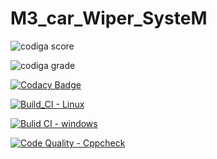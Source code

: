 # M3_car_Wiper_SysteM

![codiga score](https://api.codiga.io/project/33471/score/svg)

![codiga grade](https://api.codiga.io/project/33471/status/svg)

[![Codacy Badge](https://app.codacy.com/project/badge/Grade/7fec187ab88844cea14d452d4addfda3)](https://www.codacy.com/gh/DARSHANA1812/M3_car_Wiper_SysteM/dashboard?utm_source=github.com&amp;utm_medium=referral&amp;utm_content=DARSHANA1812/M3_car_Wiper_SysteM&amp;utm_campaign=Badge_Grade)


[![Build_CI - Linux](https://github.com/DARSHANA1812/M3_car_Wiper_SysteM/actions/workflows/Linux.yml/badge.svg)](https://github.com/DARSHANA1812/M3_car_Wiper_SysteM/actions/workflows/Linux.yml)


[![Bulid CI - windows](https://github.com/DARSHANA1812/M3_car_Wiper_SysteM/actions/workflows/Windows.yml/badge.svg)](https://github.com/DARSHANA1812/M3_car_Wiper_SysteM/actions/workflows/Windows.yml)

[![Code Quality - Cppcheck](https://github.com/DARSHANA1812/M3_car_Wiper_SysteM/actions/workflows/Cppchech.yml/badge.svg)](https://github.com/DARSHANA1812/M3_car_Wiper_SysteM/actions/workflows/Cppchech.yml)
